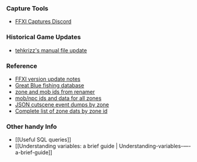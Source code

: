 ###  Capture Tools 
* [FFXI Captures Discord](https://discord.gg/cJEpmGc)

###  Historical Game Updates
* [tehkrizz's manual file update](http://tehkrizz.net/FFXI/downloads.php)

### Reference
- [FFXI version update notes](https://www.bg-wiki.com/bg/Category:Update_History)
- [Great Blue fishing database](https://www.great-blue.jp/?lng=en)
- [zone and mob ids from renamer](https://github.com/TeoTwawki/renamer/blob/master/example%20lists/sample.lua#L787) 
- [mob/npc ids and data for all zones](https://github.com/KnowOne134/NPC-MOB-Logger/tree/master/npclogger/Tables)
- [JSON cutscene event dumps by zone](https://github.com/KnowOne134/FFXI_Events)
- [Complete list of zone dats by zone id](https://www.reddit.com/r/ffximodding/comments/9ndg2d/complete_list_of_zone_dats_by_zone_id/)

### Other handy Info
- [[Useful SQL queries]]
- [[Understanding variables: a brief guide | Understanding-variables-—-a-brief-guide]]